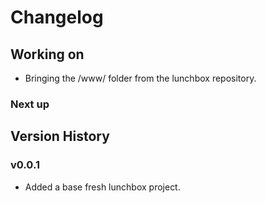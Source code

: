 # Changelog

## Working on

- Bringing the /www/ folder from the lunchbox repository.

### Next up

## Version History

### v0.0.1

- Added a base fresh lunchbox project.
